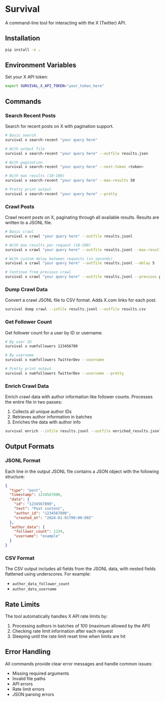 # Survival

A command-line tool for interacting with the X (Twitter) API.

## Installation

```bash
pip install -e .
```

## Environment Variables

Set your X API token:
```bash
export SURVIVAL_X_API_TOKEN="your_token_here"
```

## Commands

### Search Recent Posts

Search for recent posts on X with pagination support.

```bash
# Basic search
survival x search-recent "your query here"

# With output file
survival x search-recent "your query here" --outfile results.json

# With pagination
survival x search-recent "your query here" --next-token <token>

# With max results (10-100)
survival x search-recent "your query here" --max-results 50

# Pretty print output
survival x search-recent "your query here" --pretty
```

### Crawl Posts

Crawl recent posts on X, paginating through all available results. Results are written to a JSONL file.

```bash
# Basic crawl
survival x crawl "your query here" --outfile results.jsonl

# With max results per request (10-100)
survival x crawl "your query here" --outfile results.jsonl --max-results 50

# With custom delay between requests (in seconds)
survival x crawl "your query here" --outfile results.jsonl --delay 5

# Continue from previous crawl
survival x crawl "your query here" --outfile results.jsonl --previous previous_results.jsonl
```

### Dump Crawl Data

Convert a crawl JSONL file to CSV format. Adds X.com links for each post.

```bash
survival dump crawl --infile results.jsonl --outfile results.csv
```

### Get Follower Count

Get follower count for a user by ID or username.

```bash
# By user ID
survival x numfollowers 123456789

# By username
survival x numfollowers TwitterDev --username

# Pretty print output
survival x numfollowers TwitterDev --username --pretty
```

### Enrich Crawl Data

Enrich crawl data with author information like follower counts. Processes the entire file in two passes:
1. Collects all unique author IDs
2. Retrieves author information in batches
3. Enriches the data with author info

```bash
survival enrich --infile results.jsonl --outfile enriched_results.jsonl
```

## Output Formats

### JSONL Format

Each line in the output JSONL file contains a JSON object with the following structure:

```json
{
  "type": "post",
  "timestamp": 1234567890,
  "data": {
    "id": "1234567890",
    "text": "Post content",
    "author_id": "1234567890",
    "created_at": "2024-01-01T00:00:00Z"
  },
  "author_data": {
    "follower_count": 1234,
    "username": "example"
  }
}
```

### CSV Format

The CSV output includes all fields from the JSONL data, with nested fields flattened using underscores. For example:
- `author_data_follower_count`
- `author_data_username`

## Rate Limits

The tool automatically handles X API rate limits by:
1. Processing authors in batches of 100 (maximum allowed by the API)
2. Checking rate limit information after each request
3. Sleeping until the rate limit reset time when limits are hit

## Error Handling

All commands provide clear error messages and handle common issues:
- Missing required arguments
- Invalid file paths
- API errors
- Rate limit errors
- JSON parsing errors
